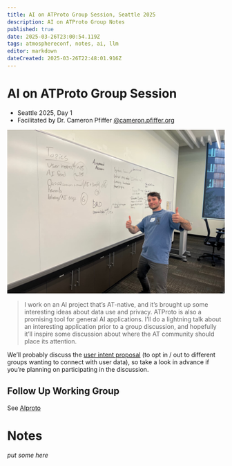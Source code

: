 ```yaml
---
title: AI on ATProto Group Session, Seattle 2025
description: AI on ATProto Group Notes
published: true
date: 2025-03-26T23:00:54.119Z
tags: atmosphereconf, notes, ai, llm
editor: markdown
dateCreated: 2025-03-26T22:48:01.916Z
---
```


# AI on ATProto Group Session

* Seattle 2025, Day 1
* Facilitated by Dr. Cameron Pfiffer [@cameron.pfiffer.org](https://bsky.app/profile/cameron.pfiffer.org)

![cameron-aiproto.jpg](/assets/cameron-aiproto.jpg)



> I work on an AI project that’s AT-native, and it’s brought up some interesting ideas about data use and privacy. ATProto is also a promising tool for general AI applications. I’ll do a lightning talk about an interesting application prior to a group discussion, and hopefully it’ll inspire some discussion about where the AT community should place its attention.

We’ll probably discuss the [user intent proposal](https://github.com/bluesky-social/proposals/tree/main/0008-user-intents) (to opt in / out to different groups wanting to connect with user data), so take a look in advance if you’re planning on participating in the discussion.

## Follow Up Working Group

See [AIproto](/working-groups/aiproto)

# Notes

*put some here*
